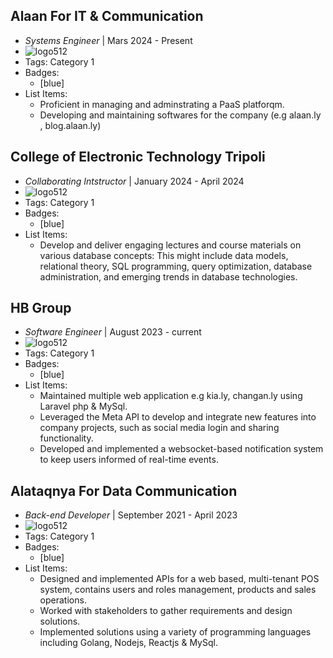 ## Alaan For IT & Communication
- *Systems Engineer* | Mars 2024 - Present
- ![logo512](https://i.imgur.com/k5KJVUO.png)
- Tags: Category 1
- Badges:
  -  [blue]
- List Items:
  - Proficient in managing and adminstrating a PaaS platforqm.
  - Developing and maintaining softwares for the company (e.g alaan.ly , blog.alaan.ly)



## College of Electronic Technology Tripoli
- *Collaborating Intstructor* | January 2024 - April 2024
- ![logo512](https://i.imgur.com/iDkOFNR.png)
- Tags: Category 1
- Badges:
  -  [blue]
- List Items:
  - Develop and deliver engaging lectures and course materials on various database concepts: This might include data models, relational theory, SQL programming, query optimization, database administration, and emerging trends in database technologies.

## HB Group
- *Software Engineer* | August 2023 - current
- ![logo512](https://external-content.duckduckgo.com/iu/?u=https%3A%2F%2Fmedia-exp1.licdn.com%2Fdms%2Fimage%2FC560BAQH2Q1f-ODeBqA%2Fcompany-logo_200_200%2F0%2F1519884794596%3Fe%3D2159024400%26v%3Dbeta%26t%3Daomg_3o6-hX0vM2DXPXnisJDsPnOyMwklIyBr2Q956E&f=1&nofb=1&ipt=73738bc0093eb5e7b81bc44cfb13d32e2cfc6bbcd8c248c2c30e3729d09aa28e&ipo=images)
- Tags: Category 1
- Badges:
  -  [blue]
- List Items:
  - Maintained multiple web application e.g kia.ly, changan.ly using Laravel php & MySql.
  - Leveraged the Meta API to develop and integrate new features into company projects, such as social media login and sharing functionality.
  - Developed and implemented a websocket-based notification system to keep users informed of real-time events.

## Alataqnya For Data Communication
- *Back-end Developer* | September 2021 - April 2023
- ![logo512](https://i.imgur.com/sqlrp3d.jpeg)
- Tags: Category 1
- Badges:
  -  [blue]
- List Items:
  - Designed and implemented APIs for a web based, multi-tenant POS system, contains users and roles management, products and sales
operations.
  - Worked with stakeholders to gather requirements and design solutions.
  - Implemented solutions using a variety of programming languages including Golang, Nodejs, Reactjs & MySql.

